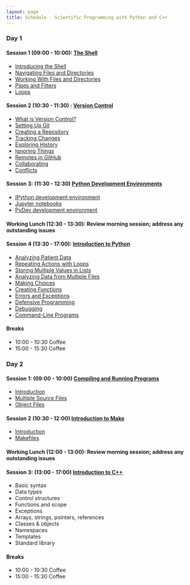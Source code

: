 ```yaml
---
layout: page
title: Schedule - Scientific Programming with Python and C++
---
```


### Day 1

#### Session 1 (09:00 - 10:00): [The Shell](http://swcarpentry.github.io/shell-novice)

* [Introducing the Shell](http://swcarpentry.github.io/shell-novice/01-intro/)
* [Navigating Files and Directories](http://swcarpentry.github.io/shell-novice/02-filedir/)
* [Working With Files and Directories](http://swcarpentry.github.io/shell-novice/03-create/)
* [Pipes and Filters](http://swcarpentry.github.io/shell-novice/04-pipefilter/)
* [Loops](http://swcarpentry.github.io/shell-novice/05-loop/)

#### Session 2 (10:30 - 11:30) : [Version Control](http://swcarpentry.github.io/git-novice)

* [What is Version Control?](http://swcarpentry.github.io/git-novice/01-basics/)
* [Setting Up Git](http://swcarpentry.github.io/git-novice/02-setup/)
* [Creating a Repository](http://swcarpentry.github.io/git-novice/03-create/)
* [Tracking Changes](http://swcarpentry.github.io/git-novice/04-changes/)
* [Exploring History](http://swcarpentry.github.io/git-novice/05-history/)
* [Ignoring Things](http://swcarpentry.github.io/git-novice/06-ignore/)
* [Remotes in GitHub](http://swcarpentry.github.io/git-novice/07-github/)
* [Collaborating](http://swcarpentry.github.io/git-novice/08-collab/)
* [Conflicts](http://swcarpentry.github.io/git-novice/09-conflict/)

#### Session 3: (11:30 - 12:30) [Python Development Environments](https://ornl-ssd.github.io/python-dev-env)

* [IPython development environment](https://ornl-ssd.github.io/python-dev-env/01-ipython/)
* [Jupyter notebooks](https://ornl-ssd.github.io/python-dev-env/02-jupyter/)
* [PyDev development environment](https://ornl-ssd.github.io/python-dev-env/03-pydev/)

#### Working Lunch (12:30 - 13:30): Review morning session; address any outstanding issues

#### Session 4 (13:30 - 17:00): [Introduction to Python](http://jarrah42.github.io/python-novice-inflammation/)

* [Analyzing Patient Data](http://jarrah42.github.io/python-novice-inflammation/01-numpy/)
* [Repeating Actions with Loops](http://jarrah42.github.io/python-novice-inflammation/02-loop/)
* [Storing Multiple Values in Lists](http://jarrah42.github.io/python-novice-inflammation/03-lists/)
* [Analyzing Data from Multiple Files](http://jarrah42.github.io/python-novice-inflammation/04-files/)
* [Making Choices](http://jarrah42.github.io/python-novice-inflammation/05-cond/)
* [Creating Functions](http://jarrah42.github.io/python-novice-inflammation/06-func/)
* [Errors and Exceptions](http://jarrah42.github.io/python-novice-inflammation/07-errors/)
* [Defensive Programming](http://jarrah42.github.io/python-novice-inflammation/08-defensive/)
* [Debugging](http://jarrah42.github.io/python-novice-inflammation/09-debugging/)
* [Command-Line Programs](http://swcarjarrah42pentry.github.io/python-novice-inflammation/10-cmdline/)

#### Breaks

* 10:00 - 10:30 Coffee
* 15:00 - 15:30 Coffee

### Day 2

#### Session 1: (09:00 - 10:00) [Compiling and Running Programs](http://ornl-ssd.github.io/cpp-compiler-intro/)

* [Introduction](http://ornl-ssd.github.io/cpp-compiler-intro/01-intro)
* [Multiple Source Files](http://ornl-ssd.github.io/cpp-compiler-intro/02-modules)
* [Object Files](http://ornl-ssd.github.io/cpp-compiler-intro/03-object-files)

#### Session 2 (10:30 - 12:00) [Introduction to Make](http://ornl-ssd.github.io/cpp-make-intro/)

* [Introduction](http://ornl-ssd.github.io/cpp-make-intro/01-intro)
* [Makefiles](http://ornl-ssd.github.io/cpp-make-intro/02-makefiles)

#### Working Lunch (12:00 - 13:00): Review morning session; address any outstanding issues

#### Session 3: (13:00 - 17:00) [Introduction to C++](http://ornl-ssd.github.io/cpp-novice/)

* Basic syntax
* Data types
* Control structures
* Functions and scope
* Exceptions
* Arrays, strings, pointers, references
* Classes & objects
* Namespaces
* Templates
* Standard library

#### Breaks

* 10:00 - 10:30 Coffee
* 15:00 - 15:30 Coffee
